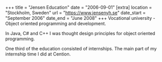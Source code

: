 +++
title = "Jensen Education"
date = "2006-09-01"
[extra]
location = "Stockholm, Sweden"
url = "https://www.jensenyh.se"
date_start = "September 2006"
date_end = "June 2008"
+++
Vocational university - Object oriented programming and development.

In Java, C# and C++ I was thought design principles for object oriented programming.

One third of the education consisted of internships. The main part of my internship time I did at Cention.